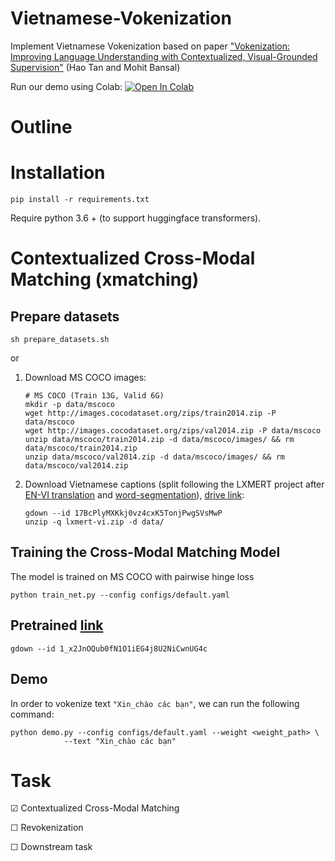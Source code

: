 # Vietnamese-Vokenization
Implement Vietnamese Vokenization based on paper ["Vokenization: Improving Language Understanding with Contextualized, Visual-Grounded Supervision"](https://arxiv.org/pdf/2010.06775.pdf) (Hao Tan and Mohit Bansal)

Run our demo using Colab: [![Open In Colab](https://colab.research.google.com/assets/colab-badge.svg)](https://colab.research.google.com/drive/1zoJ2Lc87kmqcNWkuC5qrMGq0LGZ6UyOZ?usp=sharing)

# Outline

# Installation
```
pip install -r requirements.txt
```
Require python 3.6 + (to support huggingface transformers).

# Contextualized Cross-Modal Matching (xmatching)

## Prepare datasets
```
sh prepare_datasets.sh 
```
or 
1. Download MS COCO images:
    ```
    # MS COCO (Train 13G, Valid 6G)
    mkdir -p data/mscoco
    wget http://images.cocodataset.org/zips/train2014.zip -P data/mscoco
    wget http://images.cocodataset.org/zips/val2014.zip -P data/mscoco
    unzip data/mscoco/train2014.zip -d data/mscoco/images/ && rm data/mscoco/train2014.zip
    unzip data/mscoco/val2014.zip -d data/mscoco/images/ && rm data/mscoco/val2014.zip
    ```
2. Download Vietnamese captions (split following the LXMERT project after [EN-VI translation](https://huggingface.co/NlpHUST/t5-en-vi-small) and [word-segmentation](https://github.com/VinAIResearch/PhoNLP#example-usage)), [drive link](https://drive.google.com/file/d/17BcPlyMXKkj0vz4cxK5TonjPwgSVsMwP/view):
    ```
    gdown --id 17BcPlyMXKkj0vz4cxK5TonjPwgSVsMwP
    unzip -q lxmert-vi.zip -d data/
    ```
## Training the Cross-Modal Matching Model
The model is trained on MS COCO with pairwise hinge loss
```
python train_net.py --config configs/default.yaml
```

## Pretrained [link](https://drive.google.com/file/d/1_x2JnOQub0fN1O1iEG4j8U2NiCwnUG4c/view?usp=sharing)
```
gdown --id 1_x2JnOQub0fN1O1iEG4j8U2NiCwnUG4c 
```
## Demo
In order to vokenize text ```"Xin_chào các bạn"```, we can run the following command:
```
python demo.py --config configs/default.yaml --weight <weight_path> \
            --text "Xin_chào các bạn"
```

# Task
&#9745; Contextualized Cross-Modal Matching

&#9744; Revokenization

&#9744; Downstream task